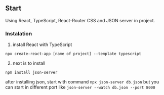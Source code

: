 ## Start

Using React, TypeScript, React-Router CSS and JSON server in project.

### Instalation

1. install React with TypeScript

`npx create-react-app [name of project] --template typescript`

2. next is to install

`npm install json-server`

after installing json, start with command `npx json-server db.json` but you can start in different port like `json-server --watch db.json --port 8000`

